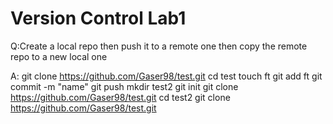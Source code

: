 # Version Control Lab1 

Q:Create a local repo then push it to a remote one then copy the remote repo to a new local one

A:
git clone https://github.com/Gaser98/test.git
cd test
touch ft
git add ft
git commit -m "name"
git push
mkdir test2
git init
git clone https://github.com/Gaser98/test.git
cd test2
git clone https://github.com/Gaser98/test.git
